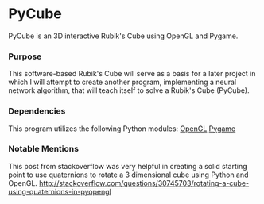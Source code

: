 # PyCube

PyCube is an 3D interactive Rubik's Cube using OpenGL and Pygame.

### Purpose
This software-based Rubik's Cube will serve as a basis for a later
project in which I will attempt to create another program, implementing
a neural network algorithm, that will teach itself to solve a Rubik's Cube (PyCube).


### Dependencies

This program utilizes the following Python modules:
[OpenGL](https://www.opengl.org/)
[Pygame](http://pygame.org/)

### Notable Mentions

This post from stackoverflow was very helpful in creating a solid starting point
to use quaternions to rotate a 3 dimensional cube using Python and OpenGL.
http://stackoverflow.com/questions/30745703/rotating-a-cube-using-quaternions-in-pyopengl
